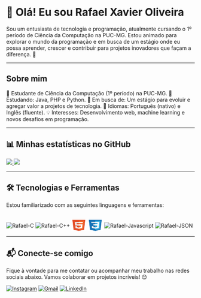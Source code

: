 # 👋 Olá! Eu sou Rafael Xavier Oliveira

Sou um entusiasta de tecnologia e programação, atualmente cursando o 1º período de Ciência da Computação na PUC-MG. Estou animado para explorar o mundo da programação e em busca de um estágio onde eu possa aprender, crescer e contribuir para projetos inovadores que façam a diferença. 🚀

---

## Sobre mim

🔭 Estudante de Ciência da Computação (1º período) na PUC-MG.
🌱 Estudando: Java, PHP e Python.
👯 Em busca de: Um estágio para evoluir e agregar valor a projetos de tecnologia.
📕 Idiomas: Português (nativo) e Inglês (fluente).
💡 Interesses: Desenvolvimento web, machine learning e novos desafios em programação.

---

## 📊 Minhas estatísticas no GitHub

<div align="center" style="display: flex; gap: 20px;">
  <a href="https://github.com/faelxo">
    <img height="160em" src="https://github-readme-stats.vercel.app/api?username=rafaelxo&show_icons=true&theme=radical&include_all_commits=true&count_private=true"/>
    <img height="160em" src="https://github-readme-stats.vercel.app/api/top-langs/?username=rafaelxo&layout=compact&langs_count=6&theme=radical&hide=procfile"/>
  </a>
</div>

---

## 🛠️ Tecnologias e Ferramentas

Estou familiarizado com as seguintes linguagens e ferramentas:

<div style="display: inline_block"><br>
  <img align="center" alt="Rafael-C" height="30" width="40" src="https://cdn.jsdelivr.net/gh/devicons/devicon@latest/icons/c/c-original.svg">
  <img align="center" alt="Rafael-C++" height="30" width="40" src="https://cdn.jsdelivr.net/gh/devicons/devicon@latest/icons/cplusplus/cplusplus-plain.svg">
  <img align="center" alt="Rafael-HTML" height="30" width="40" src="https://raw.githubusercontent.com/devicons/devicon/master/icons/html5/html5-original.svg">
  <img align="center" alt="Rafael-CSS" height="30" width="40" src="https://raw.githubusercontent.com/devicons/devicon/master/icons/css3/css3-original.svg">
  <img align="center" alt="Rafael-Javascript" height="30" width="40" src="https://cdn.jsdelivr.net/gh/devicons/devicon@latest/icons/javascript/javascript-original.svg">
  <img align="center" alt="Rafael-JSON" height="30" width="40" src="https://cdn.jsdelivr.net/gh/devicons/devicon@latest/icons/json/json-plain.svg">
</div>

---

## 📬 Conecte-se comigo

Fique à vontade para me contatar ou acompanhar meu trabalho nas redes sociais abaixo. Vamos colaborar em projetos incríveis! 😊

[![Instagram](https://img.shields.io/badge/-Instagram-%23E4405F?style=for-the-badge&logo=instagram&logoColor=white)](https://instagram.com/faelxg)
[![Gmail](https://img.shields.io/badge/-Gmail-%23333?style=for-the-badge&logo=gmail&logoColor=white)](mailto:rafaelxo2007@gmail.com)
[![LinkedIn](https://img.shields.io/badge/-LinkedIn-%230077B5?style=for-the-badge&logo=linkedin&logoColor=white)](https://www.linkedin.com/in/rafaelxo/)
